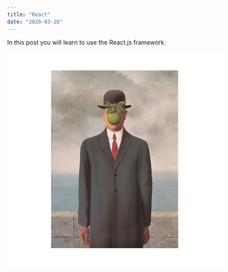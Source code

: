 ```yaml
---
title: "React"
date: "2020-03-28"
---
```


In this post you will learn to use the React.js framework.

![son of man](son-of-man.jpg)
